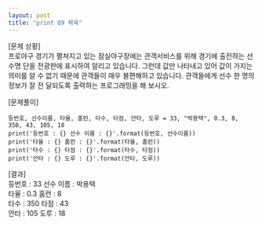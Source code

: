 ```yaml
---
layout: post
title: "print Q9 체육" 
---
```


[문제 상황]  
프로야구 경기가 펼쳐지고 있는 잠실야구장에는 관객서비스를 위해 경기에 출전하는 선수명
단을 전광판에 표시하여 알리고 있습니다. 그런데 값만 나타내고 있어 값이 가지는 의미를 알
수 없기 때문에 관객들이 매우 불편해하고 있습니다. 관객들에게 선수 한 명의 정보가 잘 전
달되도록 출력하는 프로그래밍을 해 보시오.

[문제풀이]
~~~
등번호, 선수이름, 타율, 홈런, 타수, 타점, 안타, 도루 = 33, "박용택", 0.3, 8, 350, 43, 105, 18
print('등번호 : {} 선수 이름 : {}'.format(등번호, 선수이름))
print('타율 : {} 홈런 : {}'.format(타율, 홈런))
print('타수 : {} 타점 : {}'.format(타수, 타점))
print('안타 : {} 도루 : {}'.format(안타, 도루))
~~~

[결과]  
등번호 : 33 선수 이름 : 박용택  
타율 : 0.3 홈런 : 8  
타수 : 350 타점 : 43  
안타 : 105 도루 : 18  

